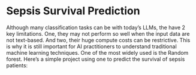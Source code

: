 # Sepsis Survival Prediction
Although many classification tasks can be with today’s LLMs, the have 2 key limitations. One,
they may not perform so well when the input data are not text-based. And two, their huge
compute costs can be restrictive. This is why it is still important for AI practitioners to
understand traditional machine learning techniques. One of the most widely used is the
Random forest. Here’s a simple project using one to predict the survival of sepsis patients:
